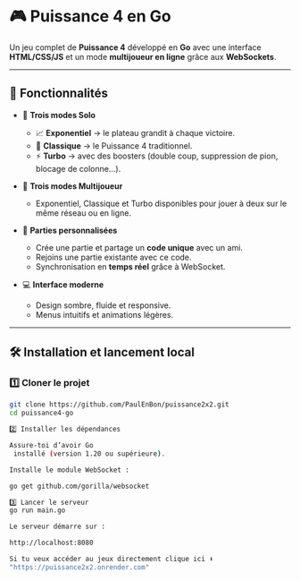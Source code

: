 # 🎮 Puissance 4 en Go

Un jeu complet de **Puissance 4** développé en **Go** avec une interface **HTML/CSS/JS** et un mode **multijoueur en ligne** grâce aux **WebSockets**.

---

## 🚀 Fonctionnalités

- 🧠 **Trois modes Solo**
  - 📈 **Exponentiel** → le plateau grandit à chaque victoire.
  - 🎯 **Classique** → le Puissance 4 traditionnel.
  - ⚡ **Turbo** → avec des boosters (double coup, suppression de pion, blocage de colonne...).

- 👥 **Trois modes Multijoueur**
  - Exponentiel, Classique et Turbo disponibles pour jouer à deux sur le même réseau ou en ligne.

- 🧩 **Parties personnalisées**
  - Crée une partie et partage un **code unique** avec un ami.
  - Rejoins une partie existante avec ce code.
  - Synchronisation en **temps réel** grâce à WebSocket.

- 💻 **Interface moderne**
  - Design sombre, fluide et responsive.
  - Menus intuitifs et animations légères.

---

## 🛠️ Installation et lancement local

### 1️⃣ Cloner le projet
```bash
git clone https://github.com/PaulEnBon/puissance2x2.git
cd puissance4-go

2️⃣ Installer les dépendances

Assure-toi d’avoir Go
 installé (version 1.20 ou supérieure).

Installe le module WebSocket :

go get github.com/gorilla/websocket

3️⃣ Lancer le serveur
go run main.go

Le serveur démarre sur :

http://localhost:8080

Si tu veux accéder au jeux directement clique ici ⬇️
"https://puissance2x2.onrender.com"